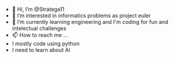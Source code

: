 - 👋 Hi, I’m @Stratega11
- 👀 I’m interested in informatics problems as project euler
- 🌱 I’m currently learning engineering and I'm coding for fun and intelectual challenges
- 📫 How to reach me ...
- I mostly code using python 
- I need to learn about AI 
